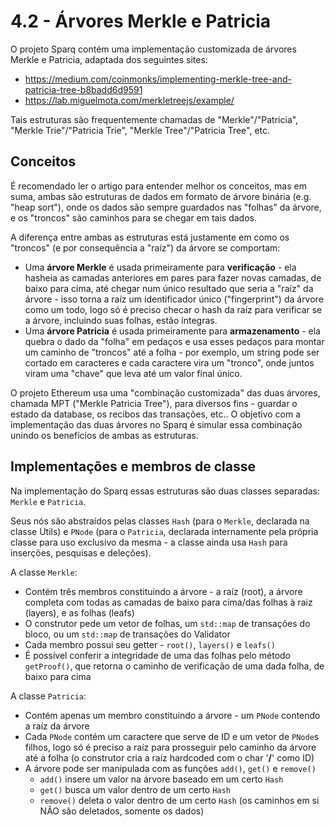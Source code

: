 # 4.2 - Árvores Merkle e Patricia

O projeto Sparq contém uma implementação customizada de árvores Merkle e Patricia, adaptada dos seguintes sites:

* https://medium.com/coinmonks/implementing-merkle-tree-and-patricia-tree-b8badd6d9591
* https://lab.miguelmota.com/merkletreejs/example/

Tais estruturas são frequentemente chamadas de "Merkle"/"Patricia", "Merkle Trie"/"Patricia Trie", "Merkle Tree"/"Patricia Tree", etc.

## Conceitos

É recomendado ler o artigo para entender melhor os conceitos, mas em suma, ambas são estruturas de dados em formato de árvore binária (e.g. "heap sort"), onde os dados são sempre guardados nas "folhas" da árvore, e os "troncos" são caminhos para se chegar em tais dados.

A diferença entre ambas as estruturas está justamente em como os "troncos" (e por consequência a "raíz") da árvore se comportam:

* Uma **árvore Merkle** é usada primeiramente para **verificação** - ela hasheia as camadas anteriores em pares para fazer novas camadas, de baixo para cima, até chegar num único resultado que seria a "raíz" da árvore - isso torna a raíz um identificador único ("fingerprint") da árvore como um todo, logo só é preciso checar o hash da raíz para verificar se a árvore, incluindo suas folhas, estão íntegras.
* Uma **árvore Patricia** é usada primeiramente para **armazenamento** - ela quebra o dado da "folha" em pedaços e usa esses pedaços para montar um caminho de "troncos" até a folha - por exemplo, um string pode ser cortado em caracteres e cada caractere vira um "tronco", onde juntos viram uma "chave" que leva até um valor final único.

O projeto Ethereum usa uma "combinação customizada" das duas árvores, chamada MPT ("Merkle Patricia Tree"), para diversos fins - guardar o estado da database, os recibos das transações, etc.. O objetivo com a implementação das duas árvores no Sparq é simular essa combinação unindo os benefícios de ambas as estruturas.

## Implementações e membros de classe

Na implementação do Sparq essas estruturas são duas classes separadas: `Merkle` e `Patricia`.

Seus nós são abstraídos pelas classes `Hash` (para o `Merkle`, declarada na classe Utils) e `PNode` (para o `Patricia`, declarada internamente pela própria classe para uso exclusivo da mesma - a classe ainda usa `Hash` para inserções, pesquisas e deleções).

A classe `Merkle`:
* Contém três membros constituindo a árvore - a raíz (root), a árvore completa com todas as camadas de baixo para cima/das folhas à raiz (layers), e as folhas (leafs)
* O construtor pede um vetor de folhas, um `std::map` de transações do bloco, ou um `std::map` de transações do Validator
* Cada membro possui seu getter - `root()`, `layers()` e `leafs()`
* É possível conferir a integridade de uma das folhas pelo método `getProof()`, que retorna o caminho de verificação de uma dada folha, de baixo para cima

A classe `Patricia`:
* Contém apenas um membro constituindo a árvore - um `PNode` contendo a raíz da árvore
* Cada `PNode` contém um caractere que serve de ID e um vetor de `PNode`s filhos, logo só é preciso a raíz para prosseguir pelo caminho da árvore até a folha (o construtor cria a raíz hardcoded com o char '**/**' como ID)
* A árvore pode ser manipulada com as funções `add()`, `get()` e `remove()`
  * `add()` insere um valor na árvore baseado em um certo `Hash`
  * `get()` busca um valor dentro de um certo `Hash`
  * `remove()` deleta o valor dentro de um certo `Hash` (os caminhos em si NÃO são deletados, somente os dados)

